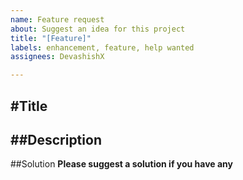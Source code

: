 ```yaml
---
name: Feature request
about: Suggest an idea for this project
title: "[Feature]"
labels: enhancement, feature, help wanted
assignees: DevashishX

---
```


#Title
-----

##Description
-----

##Solution
__Please suggest a solution if you have any__
